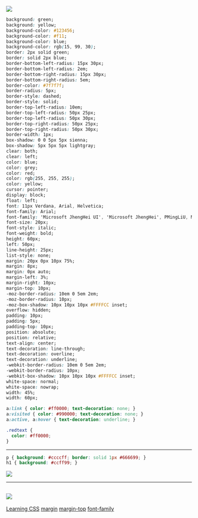 
![](http://amazeui.org/i/docs/box-sizing.png)

```css
background: green;
background: yellow;
background-color: #123456;
background-color: #f11;
background-color: blue;
background-color: rgb(15, 99, 30);
border: 2px solid green;
border: solid 2px blue;
border-bottom-left-radius: 15px 30px;
border-bottom-left-radius: 2em;
border-bottom-right-radius: 15px 30px;
border-bottom-right-radius: 5em;
border-color: #7f7f7f;
border-radius: 5px;
border-style: dashed;
border-style: solid;
border-top-left-radius: 10em;
border-top-left-radius: 50px 25px;
border-top-left-radius: 50px 30px;
border-top-right-radius: 50px 25px;
border-top-right-radius: 50px 30px;
border-width: 1px;
box-shadow: 0 0 5px 5px sienna;
box-shadow: 5px 5px 5px lightgray;
clear: both;
clear: left;
color: blue;
color: grey;
color: red;
color: rgb(255, 255, 255);
color: yellow;
cursor: pointer;
display: block;
float: left;
font: 11px Verdana, Arial, Helvetica;
font-family: Arial;
font-family: 'Microsoft JhengHei UI', 'Microsoft JhengHei', PMingLiU, MingLiU, 'Segoe UI', 'Lucida Grande', Verdana, Arial, Helvetica, sans-serif;
font-size: 20px;
font-style: italic;
font-weight: bold;
height: 60px;
left: 50px;
line-height: 25px;
list-style: none;
margin: 20px 0px 10px 75%;
margin: 8px;
margin: 0px auto;
margin-left: 3%;
margin-right: 10px;
margin-top: 10px;
-moz-border-radius: 10em 0 5em 2em;
-moz-border-radius: 10px;
-moz-box-shadow: 10px 10px 10px #FFFFCC inset;
overflow: hidden;
padding: 10px;
padding: 5px;
padding-top: 10px;
position: absolute;
position: relative;
text-align: center;
text-decoration: line-through;
text-decoration: overline;
text-decoration: underline;
-webkit-border-radius: 10em 0 5em 2em;
-webkit-border-radius: 10px;
-webkit-box-shadow: 10px 10px 10px #FFFFCC inset;
white-space: normal;
white-space: nowrap;
width: 45%;
width: 60px;

a:link { color: #ff0000; text-decoration: none; }
a:visited { color: #990000; text-decoration: none; }
a:active, a:hover { text-decoration: underline; }

.redtext {
  color: #ff0000;
}

```


---

```css
p { background: #ccccff; border: solid 1px #666699; }
h1 { background: #ccff99; }
```
![](https://i-msdn.sec.s-msft.com/en-us/expression/dd326790.PixieMill04_01(en-us,MSDN.10).gif)

---


![](https://i-msdn.sec.s-msft.com/en-us/expression/dd326790.PixieMill04_02(en-us,MSDN.10).gif)
---

[Learning CSS](https://msdn.microsoft.com/en-us/expression/dd326792.aspx)
[margin](https://msdn.microsoft.com/en-us/library/ms530799(v=vs.85).aspx)
[margin-top](https://msdn.microsoft.com/zh-tw/library/ms530808(v=vs.85).aspx)
[font-family](https://msdn.microsoft.com/zh-tw/library/ms530758(v=vs.85).aspx)

